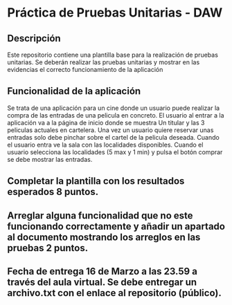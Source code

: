 # Práctica de Pruebas Unitarias - DAW

## Descripción
Este repositorio contiene una plantilla base para la realización de pruebas unitarias. 
Se deberán realizar las pruebas unitarias y mostrar en las evidencias el correcto funcionamiento de la aplicación

## Funcionalidad de la aplicación

Se trata de una aplicación para un cine donde un usuario puede realizar la compra de las entradas de una pelicula en concreto.
El usuario al entrar a la aplicación va a la página de inicio donde se muestra Un titular y las 3 peliculas actuales en cartelera.
Una vez un usuario quiere reservar unas entradas solo debe pinchar sobre el cartel de la pelicula deseada.
Cuando el usuario entra ve la sala con las localidades disponibles.
Cuando el usuario selecciona las localidades (5 max y 1 min) y pulsa el botón comprar se debe mostrar las entradas.


## Completar la plantilla con los resultados esperados 8 puntos.
## Arreglar alguna funcionalidad que no este funcionando correctamente y añadir un apartado al documento mostrando los arreglos en las pruebas 2 puntos.

## Fecha de entrega 16 de Marzo a las 23.59 a través del aula virtual. Se debe entregar un archivo.txt con el enlace al repositorio (público).


